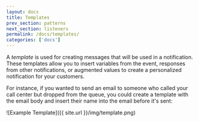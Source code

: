 ```yaml
---
layout: docs
title: Templates
prev_section: patterns
next_section: listeners
permalink: /docs/templates/
categories: ['docs']
---
```


A *template* is used for creating messages that will be used in a notification.
These templates allow you to insert variables from the event, responses from
other notifications, or augmented values to create a personalized notification
for your customers.

For instance, if you wanted to send an email to someone who called your call
center but dropped from the queue, you could create a template with the email
body and insert their name into the email before it's sent:

![Example Template]({{ site.url }}/img/template.png)
